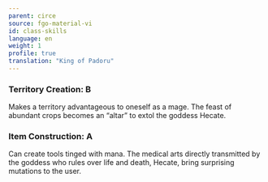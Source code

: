 ```yaml
---
parent: circe
source: fgo-material-vi
id: class-skills
language: en
weight: 1
profile: true
translation: "King of Padoru"
---
```


### Territory Creation: B

Makes a territory advantageous to oneself as a mage.
The feast of abundant crops becomes an “altar” to extol the goddess Hecate.

### Item Construction: A

Can create tools tinged with mana.
The medical arts directly transmitted by the goddess who rules over life and death, Hecate, bring surprising mutations to the user.
